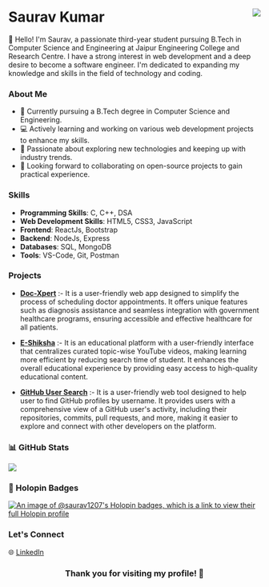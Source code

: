 # Saurav Kumar <img src="https://komarev.com/ghpvc/?username=saurav1207" align="right">


👋 Hello! I'm Saurav, a passionate third-year student pursuing B.Tech in Computer Science and Engineering at Jaipur Engineering College and Research Centre. I have a strong interest in web development and a deep desire to become a software engineer. I'm dedicated to expanding my knowledge and skills in the field of technology and coding.

### About Me

- 🌱 Currently pursuing a B.Tech degree in Computer Science and Engineering.
- 💻 Actively learning and working on various web development projects to enhance my skills.
- 🔭 Passionate about exploring new technologies and keeping up with industry trends.
- 👯 Looking forward to collaborating on open-source projects to gain practical experience.

### Skills
- **Programming Skills**: C, C++, DSA
- **Web Development Skills**: HTML5, CSS3, JavaScript
- **Frontend**: ReactJs, Bootstrap
- **Backend**: NodeJs, Express
- **Databases**: SQL, MongoDB
- **Tools**: VS-Code, Git, Postman

### Projects

- **[Doc-Xpert](https://doctor-patient-appointment-app.onrender.com)** :- It is a user-friendly web app designed to simplify the process of scheduling doctor appointments. It offers unique features such as diagnosis assistance and seamless integration with government healthcare programs, ensuring accessible and effective healthcare for all patients.

- **[E-Shiksha](https://saurav1207-eshiksha.netlify.app)** :- It is an educational platform with a user-friendly interface that centralizes curated topic-wise YouTube videos, making learning more efficient by reducing search time of student. It enhances the overall educational experience by providing easy access to high-quality educational content.

- **[GitHub User Search](https://saurav1207-github-user-search.netlify.app/)** :- It is a user-friendly web tool designed to help user to find GitHub profiles by username. It provides users with a comprehensive view of a GitHub user's activity, including their repositories, commits, pull requests, and more, making it easier to explore and connect with other developers on the platform.



### 📊 GitHub Stats
[//]: ![](https://github-readme-stats.vercel.app/api?username=saurav1207&theme=radical&hide_border=false&include_all_commits=false&count_private=false)
![](https://github-readme-streak-stats.herokuapp.com/?user=saurav1207&theme=radical&hide_border=false)<br/>

### 💖 Holopin Badges
[![An image of @saurav1207's Holopin badges, which is a link to view their full Holopin profile](https://holopin.me/saurav1207)](https://holopin.io/@saurav1207)


### Let's Connect

🌐 [LinkedIn](https://www.linkedin.com/in/saurav1207)


### <p align="center"> <b>Thank you for visiting my profile! 👋</b> </p>
